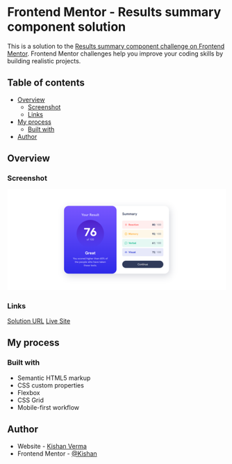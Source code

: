 # Frontend Mentor - Results summary component solution

This is a solution to the [Results summary component challenge on Frontend Mentor](https://www.frontendmentor.io/challenges/results-summary-component-CE_K6s0maV). Frontend Mentor challenges help you improve your coding skills by building realistic projects. 

## Table of contents

- [Overview](#overview)
  - [Screenshot](#screenshot)
  - [Links](#links)
- [My process](#my-process)
  - [Built with](#built-with)
- [Author](#author)


## Overview

### Screenshot

![](./assets/images/Screenshot%202023-05-08%20100614.png)


### Links

[Solution URL](https://github.com/Kishan3799/results-summary-component-solution)
[Live Site](https://kishan3799.github.io/results-summary-component-solution/)

## My process

### Built with

- Semantic HTML5 markup
- CSS custom properties
- Flexbox
- CSS Grid
- Mobile-first workflow

## Author

- Website - [Kishan Verma](https://kishanverma.netlify.app)
- Frontend Mentor - [@Kishan](https://www.frontendmentor.io/profile/Kishan3799)

